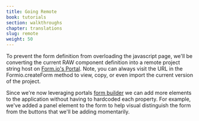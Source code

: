 ```yaml
---
title: Going Remote
book: tutorials
section: walkthroughs
chapter: translations
slug: remote
weight: 50
---
```

To prevent the form definition from overloading the javascript page, we'll be converting the current RAW component definition 
into a remote project string host on [Form.io's Portal](http://portal.form.io/#/). Note, you can always visit the URL in the
Formio.createForm method to view, copy, or even import the current version of the project.    

<div id="step2">
  <script async src="//jsfiddle.net/Formio/s9fttw0d/embed/result,js,html,css/"></script>
</div>

Since we're now leveraging portals [form builder](https://github.com/formio/ngFormBuilder) we can add more elements to the 
application without having to hardcoded each property. For example, we've added a panel element to the form to help visual distinguish the form 
from the buttons that we'll be adding momentarily.  